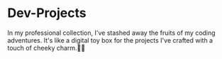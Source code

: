 # Dev-Projects
In my professional collection, I've stashed away the fruits of my coding adventures. It's like a digital toy box for the projects I've crafted with a touch of cheeky charm.🚀🥸
